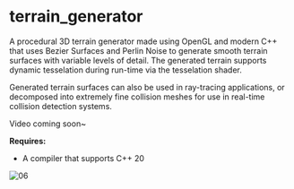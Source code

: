 # terrain_generator
A procedural 3D terrain generator made using OpenGL and modern C++ that uses Bezier Surfaces and Perlin Noise to generate smooth terrain surfaces with variable levels of detail. The generated terrain supports dynamic tesselation during run-time via the tesselation shader.

Generated terrain surfaces can also be used in ray-tracing applications, or decomposed into extremely fine collision meshes for use in real-time collision detection systems.

Video coming soon~


**Requires:**
- A compiler that supports C++ 20

![06](https://user-images.githubusercontent.com/75456828/101313406-5108d700-3813-11eb-94cc-aa3d128f014d.png)

